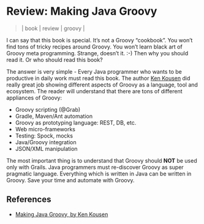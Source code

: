 # Review: Making Java Groovy
> | book | review | groovy |

I can say that this book is special. It’s not a Groovy “cookbook”.
You won’t find tons of tricky recipes around Groovy. You won’t learn
black art of Groovy meta programming. Strange, doesn’t it. :-) Then why
you should read it. Or who should read this book?  
  
The answer is very simple - Every Java programmer who wants to be productive in daily work must read this book. The author [Ken Kousen](http://www.amazon.com/Ken-Kousen/e/B003NUYREE) did really great job showing different aspects of Groovy as a language, tool and ecosystem. The reader will understand that there are tons of different appliances of Groovy:  

- Groovy scripting (@Grab)
- Gradle, Maven/Ant automation
- Groovy as prototyping language: REST, DB, etc.
- Web micro-frameworks
- Testing: Spock, mocks
- Java/Groovy integration
- JSON/XML manipulation

The most important thing is to understand that Groovy should **NOT** be
used only with Grails. Java programmers must re-discover Groovy as super
pragmatic language. Everything which is written in Java can be written
in Groovy. Save your time and automate with Groovy.

## References

- [Making Java Groovy, by Ken Kousen](http://www.manning.com/kousen/)